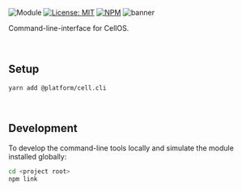 ![Module](https://img.shields.io/badge/%40platform-cell.cli-%23EA4E7E.svg)
[![License: MIT](https://img.shields.io/badge/license-MIT-blue.svg)](https://opensource.org/licenses/MIT)
[![NPM](https://img.shields.io/npm/v/@platform/cell.cli.svg?colorB=blue&style=flat)](https://www.npmjs.com/package/@platform/cell.cli)
![banner](https://user-images.githubusercontent.com/185555/74883899-d6331480-53d6-11ea-9f57-f89617dcb21f.png)

Command-line-interface for CellOS.

<p>&nbsp;</p>

## Setup

    yarn add @platform/cell.cli

<p>&nbsp;</p>

## Development

To develop the command-line tools locally and simulate the module installed globally:

```bash
cd <project root>
npm link
```

<p>&nbsp;</p>
<p>&nbsp;</p>
